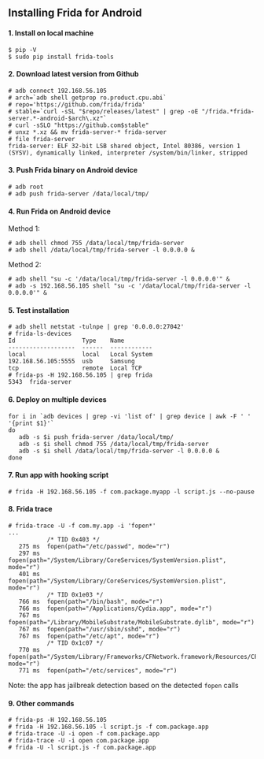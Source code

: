 ## Installing Frida for Android


#### 1. Install on local machine
```
$ pip -V
$ sudo pip install frida-tools
```

#### 2. Download latest version from Github
```
# adb connect 192.168.56.105
# arch=`adb shell getprop ro.product.cpu.abi`
# repo='https://github.com/frida/frida'
# stable=`curl -sSL "$repo/releases/latest" | grep -oE "/frida.*frida-server.*-android-$arch\.xz"`
# curl -sSLO "https://github.com$stable"
# unxz *.xz && mv frida-server-* frida-server
# file frida-server
frida-server: ELF 32-bit LSB shared object, Intel 80386, version 1 (SYSV), dynamically linked, interpreter /system/bin/linker, stripped
```

#### 3. Push Frida binary on Android device
```
# adb root
# adb push frida-server /data/local/tmp/
```

#### 4. Run Frida on Android device

Method 1:
```
# adb shell chmod 755 /data/local/tmp/frida-server
# adb shell /data/local/tmp/frida-server -l 0.0.0.0 & 
```

Method 2:
```
# adb shell "su -c '/data/local/tmp/frida-server -l 0.0.0.0'" &
# adb -s 192.168.56.105 shell "su -c '/data/local/tmp/frida-server -l 0.0.0.0'" &
```

#### 5. Test installation
```
# adb shell netstat -tulnpe | grep '0.0.0.0:27042'
# frida-ls-devices
Id                   Type    Name
-------------------  ------  ------------
local                local   Local System
192.168.56.105:5555  usb     Samsung
tcp                  remote  Local TCP
# frida-ps -H 192.168.56.105 | grep frida
5343  frida-server
```

#### 6. Deploy on multiple devices
```
for i in `adb devices | grep -vi 'list of' | grep device | awk -F ' ' '{print $1}'`
do 
   adb -s $i push frida-server /data/local/tmp/
   adb -s $i shell chmod 755 /data/local/tmp/frida-server
   adb -s $i shell /data/local/tmp/frida-server -l 0.0.0.0 &
done
```


#### 7. Run app with hooking script
```
# frida -H 192.168.56.105 -f com.package.myapp -l script.js --no-pause
```

#### 8. Frida trace

```
# frida-trace -U -f com.my.app -i 'fopen*'
...
           /* TID 0x403 */
   275 ms  fopen(path="/etc/passwd", mode="r")
   297 ms  fopen(path="/System/Library/CoreServices/SystemVersion.plist", mode="r")
   401 ms  fopen(path="/System/Library/CoreServices/SystemVersion.plist", mode="r")
           /* TID 0x1e03 */
   766 ms  fopen(path="/bin/bash", mode="r")
   766 ms  fopen(path="/Applications/Cydia.app", mode="r")
   767 ms  fopen(path="/Library/MobileSubstrate/MobileSubstrate.dylib", mode="r")
   767 ms  fopen(path="/usr/sbin/sshd", mode="r")
   767 ms  fopen(path="/etc/apt", mode="r")
           /* TID 0x1c07 */
   770 ms  fopen(path="/System/Library/Frameworks/CFNetwork.framework/Resources/CFNETWORK_DIAGNOSTICS", mode="r")
   771 ms  fopen(path="/etc/services", mode="r")
```
Note: the app has jailbreak detection based on the detected `fopen` calls

#### 9. Other commands
```
# frida-ps -H 192.168.56.105
# frida -H 192.168.56.105 -l script.js -f com.package.app
# frida-trace -U -i open -f com.package.app
# frida-trace -U -i open com.package.app
# frida -U -l script.js -f com.package.app
```
